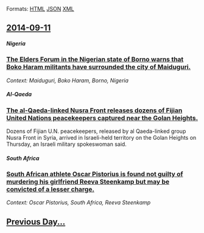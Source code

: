 
Formats: [HTML](2014/09/11/index.html)  [JSON](2014/09/11/index.json)  [XML](2014/09/11/index.xml)  

## [2014-09-11](/news/2014/09/11/index.md)

##### Nigeria
### [The Elders Forum in the Nigerian state of Borno warns that Boko Haram militants have surrounded the city of Maiduguri. ](/news/2014/09/11/the-elders-forum-in-the-nigerian-state-of-borno-warns-that-boko-haram-militants-have-surrounded-the-city-of-maiduguri.md)
_Context: Maiduguri, Boko Haram, Borno, Nigeria_

##### Al-Qaeda
### [The al-Qaeda-linked Nusra Front releases dozens of Fijian United Nations peacekeepers captured near the Golan Heights. ](/news/2014/09/11/the-al-qaeda-linked-nusra-front-releases-dozens-of-fijian-united-nations-peacekeepers-captured-near-the-golan-heights.md)
Dozens of Fijian U.N. peacekeepers, released by al Qaeda-linked group Nusra Front in Syria, arrived in Israeli-held territory on the Golan Heights on Thursday, an Israeli military spokeswoman said.

##### South Africa
### [South African athlete Oscar Pistorius is found not guilty of murdering his girlfriend Reeva Steenkamp but may be convicted of a lesser charge. ](/news/2014/09/11/south-african-athlete-oscar-pistorius-is-found-not-guilty-of-murdering-his-girlfriend-reeva-steenkamp-but-may-be-convicted-of-a-lesser-charg.md)
_Context: Oscar Pistorius, South Africa, Reeva Steenkamp_

## [Previous Day...](/news/2014/09/10/index.md)

